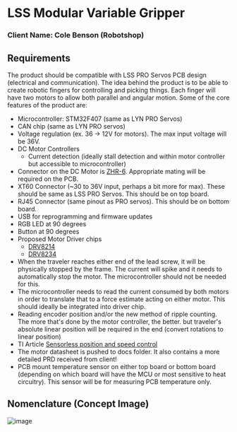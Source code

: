 # LSS Modular Variable Gripper
### Client Name: Cole Benson (Robotshop)

## Requirements
The product should be compatible with LSS PRO Servos PCB design (electrical and communication). The idea behind the product is to be able to create robotic fingers for controlling and picking things. Each finger will have two motors to allow both parallel and angular motion. Some of the core features of the product are:
* Microcontroller: STM32F407 (same as LYN PRO Servos)
* CAN chip (same as LYN PRO servos)
* Voltage regulation (ex. 36 -> 12V for motors). The max input voltage will be 36V.
* DC Motor Controllers
    * Current detection (ideally stall detection and within motor controller but accessible to microcontroller)
* Connector on the DC Motor is [ZHR-6](https://github.com/eSpark-Consultants/colebenson-progripper/files/14555300/0900766b81357f31.pdf). Appropriate mating will be required on the PCB.
* XT60 Connector (~30 to 36V input, perhaps a bit more for max). These should be same as LSS PRO Servos. This should be on top board.
* RJ45 Connector (same pinout as PRO servos). This should be on bottom board.
* USB for reprogramming and firmware updates
* RGB LED at 90 degrees
* Button at 90 degrees
* Proposed Motor Driver chips
    * [DRV8214](https://www.ti.com/lit/ds/symlink/drv8214.pdf)
    * [DRV8234](https://www.ti.com/lit/ds/symlink/drv8234.pdf)
* When the traveler reaches either end of the lead screw, it will be physically stopped by the frame. The current will spike and it needs to automatically stop the motor. The microcontroller should not be needed for this.
* The microcontroller needs to read the current consumed by both motors in order to translate that to a force estimate acting on either motor. This should ideally be integrated into driver chip.
* Reading encoder position and/or the new method of ripple counting. The more that's done by the motor controller, the better. but traveler's absolute linear position will be required in the end (convert rotations to linear position)
* TI Article [Sensorless position and speed control](https://www.ti.com/lit/ab/slvafr5/slvafr5.pdf)
* The motor datasheet is pushed to docs folder. It also contains a more detailed PRD received from client!
* PCB mount temperature sensor on either top board or bottom board (depending on which board will have the MCU or most sensitive to heat circuitry). This sensor will be for measuring PCB temperature only.

## Nomenclature (Concept Image)
![image](https://github.com/eSpark-Consultants/colebenson-progripper/assets/76909080/5089d6a5-9739-4b5f-8e6c-280b75a84de4)

